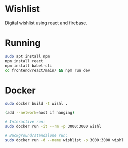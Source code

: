 # Wishlist
Digital wishlist using react and firebase.

# Running

```bash
sudo apt install npm
npm install react
npm install babel-cli
cd frontend/react/main/ && npm run dev
```

# Docker

```bash
sudo docker build -t wishl .

(add --network=host if hanging)

# Interactive run:
sudo docker run -it --rm -p 3000:3000 wishl

# Background/standalone run:
sudo docker run -d --name wishlist -p 3000:3000 wishl

```
